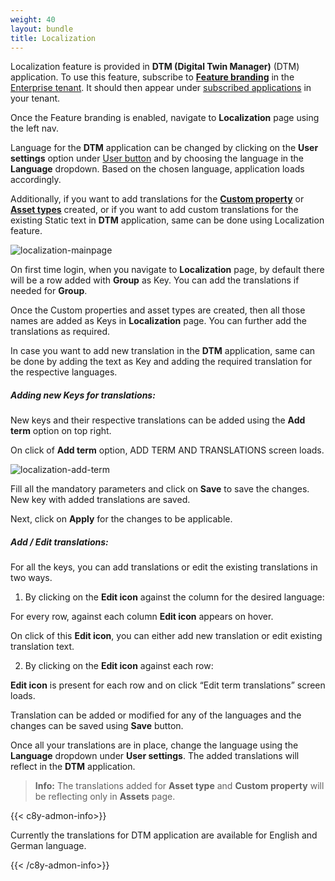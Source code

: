```yaml
---
weight: 40
layout: bundle
title: Localization
---
```


Localization feature is provided in **DTM (Digital Twin Manager)** (DTM) application. To use this feature, subscribe to [**Feature branding**](/users-guide/enterprise-tenant/#branding) in the [Enterprise tenant](/users-guide/enterprise-tenant/#overview). It should then appear under [subscribed applications](/users-guide/administration/#subscribed-applications) in your tenant.

Once the Feature branding is enabled, navigate to **Localization** page using the left nav.

Language for the **DTM** application can be changed by clicking on the **User settings** option under [User button](/users-guide/getting-started/#gui-features) and by choosing the language in the **Language** dropdown. Based on the chosen language, application loads accordingly.

Additionally, if you want to add translations for the [**Custom property**](/dtm/asset-types/#property-library) or [**Asset types**](/dtm/asset-types/#asset-types) created, or if you want to add custom translations for the existing Static text in **DTM** application, same can be done using Localization feature.

![localization-mainpage](/images/dtm/localization/dtm-localozation-main-page.png)

On first time login, when you navigate to **Localization** page, by default there will be a row added with **Group** as Key. You can add the translations if needed for **Group**.

Once the Custom properties and asset types are created, then all those names are added as Keys in **Localization** page. You can further add the translations as required.

In case you want to add new translation in the **DTM** application, same can be done by adding the text as Key and adding the required translation for the respective languages.

##### **Adding new Keys for translations:**

New keys and their respective translations can be added using the **Add term** option on top right.

On click of **Add term** option, ADD TERM AND TRANSLATIONS screen loads.

![localization-add-term](/images/dtm/localization/dtm-localization-add-term.png)


Fill all the mandatory parameters and click on **Save** to save the changes. New key with added translations are saved.

Next, click on **Apply** for the changes to be applicable.

##### **Add / Edit translations:**

 For all the keys, you can add translations or edit the existing translations in two ways.

1.	By clicking on the **Edit icon** against the column for the desired language:

For every row, against each column **Edit icon** appears on hover.

On click of this **Edit icon**, you can either add new translation or edit existing translation text.


2.	By clicking on the **Edit icon** against each row:

**Edit icon** is present for each row and on click “Edit term translations” screen loads.

Translation can be added or modified for any of the languages and the changes can be saved using **Save** button.


Once all your translations are in place, change the language using the **Language** dropdown under **User settings**. The added translations will reflect in the **DTM** application.

>**Info:** The translations added for **Asset type** and **Custom property** will be reflecting only in **Assets** page.

{{< c8y-admon-info>}}

 Currently the translations for DTM application are available for English and German language.

{{< /c8y-admon-info>}}
